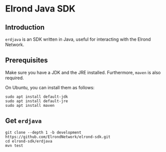 # Elrond Java SDK

## Introduction

`erdjava` is an SDK written in Java, useful for interacting with the Elrond Network.

## Prerequisites

Make sure you have a JDK and the JRE installed. Furthermore, `maven` is also required.

On Ubuntu, you can install them as follows:

```
sudo apt install default-jdk
sudo apt install default-jre
sudo apt install maven
```

## Get `erdjava`

```
git clone --depth 1 -b development https://github.com/ElrondNetwork/elrond-sdk.git
cd elrond-sdk/erdjava
mvn test
```
